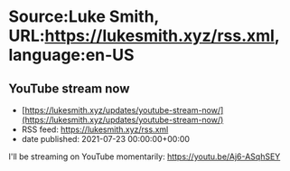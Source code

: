 # Source:Luke Smith, URL:https://lukesmith.xyz/rss.xml, language:en-US

## YouTube stream now
 - [https://lukesmith.xyz/updates/youtube-stream-now/](https://lukesmith.xyz/updates/youtube-stream-now/)
 - RSS feed: https://lukesmith.xyz/rss.xml
 - date published: 2021-07-23 00:00:00+00:00

<p>I'll be streaming on YouTube momentarily:
<a href="https://youtu.be/Aj6-ASqhSEY">https://youtu.be/Aj6-ASqhSEY</a></p>


